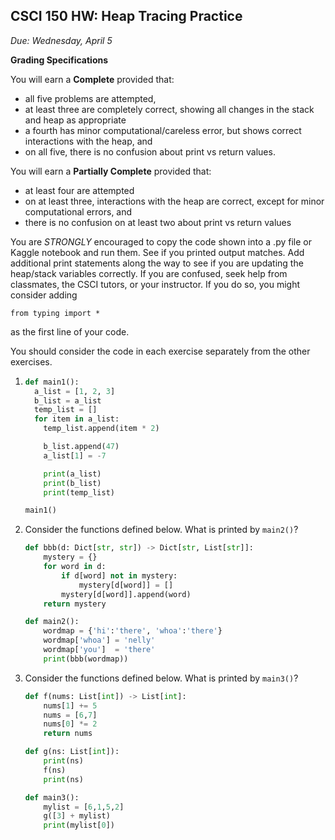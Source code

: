CSCI 150 HW: Heap Tracing Practice
---------------------------------------

*Due: Wednesday, April 5*

**Grading Specifications**

You will earn a **Complete** provided that:
- all five problems are attempted,
- at least three are completely correct, showing all changes in the stack and heap as appropriate
- a fourth has minor computational/careless error, but shows correct interactions with the heap, and
- on all five, there is no confusion about print vs return values.

You will earn a **Partially Complete** provided that:
- at least four are attempted
- on at least three, interactions with the heap are correct, except for minor computational errors, and
- there is no confusion on at least two about print vs return values

You are *STRONGLY* encouraged to copy the code shown into a .py file or Kaggle notebook and run them. See if you printed output matches. Add additional print statements along the way to see if you are updating the heap/stack variables correctly. If you are confused, seek help from classmates, the CSCI tutors, or your instructor. If you do so, you might consider adding

`from typing import *`

as the first line of your code.

You should consider the code in each exercise separately from the
other exercises.

1.
    ``` python
    def main1():
      a_list = [1, 2, 3]
      b_list = a_list
      temp_list = []
      for item in a_list:
        temp_list.append(item * 2)

        b_list.append(47)
        a_list[1] = -7

        print(a_list)
        print(b_list)
        print(temp_list)

    main1()
    ```

2. Consider the functions defined below.  What is printed by `main2()`?

    ``` python
    def bbb(d: Dict[str, str]) -> Dict[str, List[str]]:
        mystery = {}
        for word in d:
            if d[word] not in mystery:
                mystery[d[word]] = []
            mystery[d[word]].append(word)
        return mystery

    def main2():
        wordmap = {'hi':'there', 'whoa':'there'}
        wordmap['whoa'] = 'nelly'
        wordmap['you']  = 'there'
        print(bbb(wordmap))
    ```

3. Consider the functions defined below.  What is printed by `main3()`?

    ``` python
    def f(nums: List[int]) -> List[int]:
        nums[1] += 5
        nums = [6,7]
        nums[0] *= 2
        return nums

    def g(ns: List[int]):
        print(ns)
        f(ns)
        print(ns)

    def main3():
        mylist = [6,1,5,2]
        g([3] + mylist)
        print(mylist[0])
    ```

